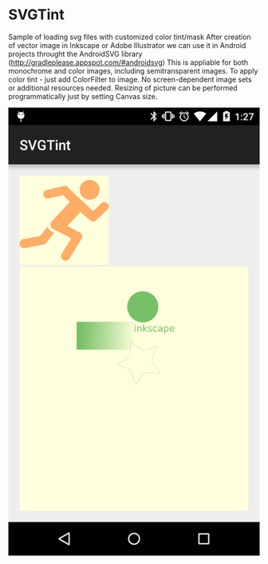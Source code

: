 # SVGTint
Sample of loading svg files with customized color tint/mask
After creation of vector image in Inkscape or Adobe Illustrator we can use it in Android projects throught the AndroidSVG library (http://gradleplease.appspot.com/#androidsvg)
This is appliable for both monochrome and color images, including semitransparent images.
To apply color tint - just add ColorFilter to image.
No screen-dependent image sets or additional resources needed. Resizing of picture can be performed programmatically just by setting Canvas size.

![screenshot](sc.png)
